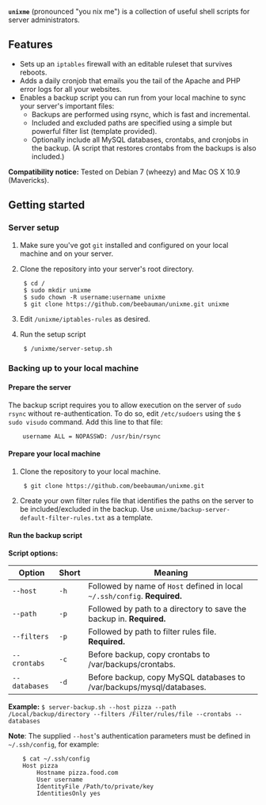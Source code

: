 **`unixme`** (pronounced "you nix me") is a collection of useful shell scripts for server administrators.

## Features

* Sets up an `iptables` firewall with an editable ruleset that survives reboots.
* Adds a daily cronjob that emails you the tail of the Apache and PHP error logs for all your websites.
* Enables a backup script you can run from your local machine to sync your server's important files:
	* Backups are performed using rsync, which is fast and incremental.
	* Included and excluded paths are specified using a simple but powerful filter list (template provided).
	* Optionally include all MySQL databases, crontabs, and cronjobs in the backup. (A script that restores crontabs from the backups is also included.)

**Compatibility notice:** Tested on Debian 7 (wheezy) and Mac OS X 10.9 (Mavericks).

## Getting started

### Server setup

1. Make sure you've got `git` installed and configured on your local machine and on your server.

1. Clone the repository into your server's root directory.
		
		$ cd /
		$ sudo mkdir unixme
		$ sudo chown -R username:username unixme
		$ git clone https://github.com/beebauman/unixme.git unixme

1. Edit `/unixme/iptables-rules` as desired.

1. Run the setup script

		$ /unixme/server-setup.sh

### Backing up to your local machine

#### Prepare the server

The backup script requires you to allow execution on the server of `sudo rsync` without re-authentication. To do so, edit `/etc/sudoers` using the `$ sudo visudo` command. Add this line to that file:

		username ALL = NOPASSWD: /usr/bin/rsync

#### Prepare your local machine

1. Clone the repository to your local machine.
		
		$ git clone https://github.com/beebauman/unixme.git

1. Create your own filter rules file that identifies the paths on the server to be included/excluded in the backup. Use `unixme/backup-server-default-filter-rules.txt` as a template.

#### Run the backup script

**Script options:**

|Option         | Short| Meaning                                                                    |
|---------------|------|----------------------------------------------------------------------------|
|`--host`       |`-h`  | Followed by name of `Host` defined in local `~/.ssh/config`. **Required.** |
|`--path`       |`-p`  | Followed by path to a directory to save the backup in. **Required.**       |
|`--filters`    |`-p`  | Followed by path to filter rules file. **Required.**                       |
|`--crontabs`   |`-c`  | Before backup, copy crontabs to /var/backups/crontabs.                     |
|`--databases`  |`-d`  | Before backup, copy MySQL databases to /var/backups/mysql/databases.       |

**Example:** `$ server-backup.sh --host pizza --path /Local/backup/directory --filters /Filter/rules/file --crontabs --databases`

**Note**: The supplied `--host`'s authentication parameters must be defined in `~/.ssh/config`, for example:

		$ cat ~/.ssh/config
		Host pizza
			Hostname pizza.food.com
			User username
			IdentityFile /Path/to/private/key
  			IdentitiesOnly yes

















